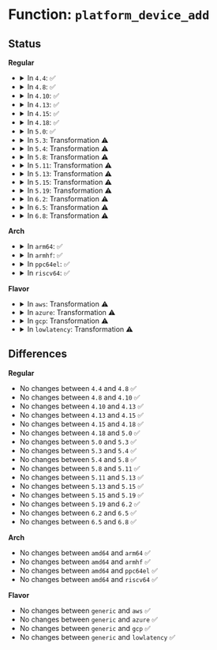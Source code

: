 # Function: <code>platform_device_add</code>

## Status
<b>Regular</b>
<ul>
<li>
<details>
<summary>In <code>4.4</code>: ✅</summary>

```c
int platform_device_add(struct platform_device *pdev);
```

**Collision:** Unique Global

**Inline:** No

**Transformation:** False

**Instances:**

```
In drivers/base/platform.c (ffffffff8154dae0)
Location: drivers/base/platform.c:325
Inline: False
Direct callers:
  - drivers/acpi/apei/hest.c:hest_parse_ghes
  - drivers/regulator/dummy.c:regulator_dummy_init
  - drivers/base/platform.c:platform_device_register_full
  - drivers/base/platform.c:__platform_create_bundle
  - drivers/base/platform.c:platform_device_register
  - drivers/mfd/twl-core.c:add_numbered_child
  - drivers/mfd/twl-core.c:twl_probe
  - drivers/mfd/mfd-core.c:mfd_add_device
  - drivers/mfd/ezx-pcap.c:ezx_pcap_probe
  - drivers/mfd/da903x.c:da903x_probe
  - drivers/mfd/tps6586x.c:tps6586x_i2c_probe
  - drivers/usb/dwc2/pci.c:dwc2_pci_probe
```
**Symbols:**

```
ffffffff8154dae0-ffffffff8154dd47: platform_device_add (STB_GLOBAL)
```
</details>
</li>
<li>
<details>
<summary>In <code>4.8</code>: ✅</summary>

```c
int platform_device_add(struct platform_device *pdev);
```

**Collision:** Unique Global

**Inline:** No

**Transformation:** False

**Instances:**

```
In drivers/base/platform.c (ffffffff8159f910)
Location: drivers/base/platform.c:345
Inline: False
Direct callers:
  - drivers/acpi/apei/hest.c:hest_parse_ghes
  - drivers/regulator/dummy.c:regulator_dummy_init
  - drivers/base/platform.c:__platform_create_bundle
  - drivers/base/platform.c:platform_device_register_full
  - drivers/base/platform.c:platform_device_register
  - drivers/mfd/twl-core.c:twl_probe
  - drivers/mfd/twl-core.c:add_numbered_child
  - drivers/mfd/mfd-core.c:mfd_add_device
  - drivers/mfd/ezx-pcap.c:ezx_pcap_probe
  - drivers/mfd/da903x.c:da903x_probe
  - drivers/mfd/tps6586x.c:tps6586x_i2c_probe
```
**Symbols:**

```
ffffffff8159f910-ffffffff8159fb6f: platform_device_add (STB_GLOBAL)
```
</details>
</li>
<li>
<details>
<summary>In <code>4.10</code>: ✅</summary>

```c
int platform_device_add(struct platform_device *pdev);
```

**Collision:** Unique Global

**Inline:** No

**Transformation:** False

**Instances:**

```
In drivers/base/platform.c (ffffffff815cdf50)
Location: drivers/base/platform.c:360
Inline: False
Direct callers:
  - drivers/acpi/apei/hest.c:hest_parse_ghes
  - drivers/regulator/dummy.c:regulator_dummy_init
  - drivers/base/platform.c:__platform_create_bundle
  - drivers/base/platform.c:platform_device_register_full
  - drivers/base/platform.c:platform_device_register
  - drivers/mfd/twl-core.c:twl_probe
  - drivers/mfd/twl-core.c:add_numbered_child
  - drivers/mfd/mfd-core.c:mfd_add_device
  - drivers/mfd/ezx-pcap.c:ezx_pcap_probe
  - drivers/mfd/da903x.c:da903x_probe
  - drivers/mfd/tps6586x.c:tps6586x_i2c_probe
```
**Symbols:**

```
ffffffff815cdf50-ffffffff815ce1af: platform_device_add (STB_GLOBAL)
```
</details>
</li>
<li>
<details>
<summary>In <code>4.13</code>: ✅</summary>

```c
int platform_device_add(struct platform_device *pdev);
```

**Collision:** Unique Global

**Inline:** No

**Transformation:** False

**Instances:**

```
In drivers/base/platform.c (ffffffff815e2980)
Location: drivers/base/platform.c:360
Inline: False
Direct callers:
  - drivers/char/ipmi/ipmi_dmi.c:dmi_add_platform_ipmi
  - drivers/acpi/apei/hest.c:hest_parse_ghes
  - drivers/regulator/dummy.c:regulator_dummy_init
  - drivers/base/platform.c:__platform_create_bundle
  - drivers/base/platform.c:platform_device_register_full
  - drivers/base/platform.c:platform_device_register
  - drivers/mfd/twl-core.c:twl_probe
  - drivers/mfd/twl-core.c:add_numbered_child
  - drivers/mfd/mfd-core.c:mfd_add_device
  - drivers/mfd/ezx-pcap.c:ezx_pcap_probe
  - drivers/mfd/da903x.c:da903x_probe
  - drivers/mfd/tps6586x.c:tps6586x_i2c_probe
```
**Symbols:**

```
ffffffff815e2980-ffffffff815e2be2: platform_device_add (STB_GLOBAL)
```
</details>
</li>
<li>
<details>
<summary>In <code>4.15</code>: ✅</summary>

```c
int platform_device_add(struct platform_device *pdev);
```

**Collision:** Unique Global

**Inline:** No

**Transformation:** False

**Instances:**

```
In drivers/base/platform.c (ffffffff81649b30)
Location: drivers/base/platform.c:360
Inline: False
Direct callers:
  - drivers/char/ipmi/ipmi_dmi.c:dmi_add_platform_ipmi
  - drivers/acpi/apei/hest.c:hest_parse_ghes
  - drivers/regulator/dummy.c:regulator_dummy_init
  - drivers/base/platform.c:__platform_create_bundle
  - drivers/base/platform.c:platform_device_register_full
  - drivers/base/platform.c:platform_device_register
  - drivers/mfd/twl-core.c:twl_probe
  - drivers/mfd/twl-core.c:add_numbered_child
  - drivers/mfd/mfd-core.c:mfd_add_device
  - drivers/mfd/ezx-pcap.c:ezx_pcap_probe
  - drivers/mfd/da903x.c:da903x_probe
  - drivers/mfd/tps6586x.c:tps6586x_i2c_probe
```
**Symbols:**

```
ffffffff81649b30-ffffffff81649d92: platform_device_add (STB_GLOBAL)
```
</details>
</li>
<li>
<details>
<summary>In <code>4.18</code>: ✅</summary>

```c
int platform_device_add(struct platform_device *pdev);
```

**Collision:** Unique Global

**Inline:** No

**Transformation:** False

**Instances:**

```
In drivers/base/platform.c (ffffffff816850f0)
Location: drivers/base/platform.c:359
Inline: False
Direct callers:
  - arch/x86/kernel/pmem.c:register_e820_pmem
  - drivers/char/ipmi/ipmi_dmi.c:dmi_add_platform_ipmi
  - drivers/acpi/apei/hest.c:hest_parse_ghes
  - drivers/regulator/dummy.c:regulator_dummy_init
  - drivers/tty/serial/8250/8250_core.c:serial8250_init
  - drivers/base/platform.c:__platform_create_bundle
  - drivers/base/platform.c:platform_device_register_full
  - drivers/base/platform.c:platform_device_register
  - drivers/mfd/twl-core.c:twl_probe
  - drivers/mfd/twl-core.c:add_numbered_child
  - drivers/mfd/mfd-core.c:mfd_add_device
  - drivers/mfd/ezx-pcap.c:ezx_pcap_probe
  - drivers/mfd/da903x.c:da903x_probe
  - drivers/mfd/tps6586x.c:tps6586x_i2c_probe
  - drivers/usb/host/xhci-ext-caps.c:xhci_ext_cap_init
```
**Symbols:**

```
ffffffff816850f0-ffffffff8168533f: platform_device_add (STB_GLOBAL)
```
</details>
</li>
<li>
<details>
<summary>In <code>5.0</code>: ✅</summary>

```c
int platform_device_add(struct platform_device *pdev);
```

**Collision:** Unique Global

**Inline:** No

**Transformation:** False

**Instances:**

```
In drivers/base/platform.c (ffffffff816a4d50)
Location: drivers/base/platform.c:360
Inline: False
Direct callers:
  - arch/x86/kernel/pmem.c:register_e820_pmem
  - drivers/char/ipmi/ipmi_dmi.c:dmi_add_platform_ipmi
  - drivers/acpi/apei/hest.c:hest_parse_ghes
  - drivers/regulator/dummy.c:regulator_dummy_init
  - drivers/tty/serial/8250/8250_core.c:serial8250_init
  - drivers/base/platform.c:__platform_create_bundle
  - drivers/base/platform.c:platform_device_register_full
  - drivers/base/platform.c:platform_device_register
  - drivers/mfd/twl-core.c:twl_probe
  - drivers/mfd/twl-core.c:add_numbered_child
  - drivers/mfd/mfd-core.c:mfd_add_device
  - drivers/mfd/ezx-pcap.c:ezx_pcap_probe
  - drivers/mfd/da903x.c:da903x_probe
  - drivers/mfd/tps6586x.c:tps6586x_i2c_probe
  - drivers/usb/host/xhci-ext-caps.c:xhci_ext_cap_init
```
**Symbols:**

```
ffffffff816a4d50-ffffffff816a4fa2: platform_device_add (STB_GLOBAL)
```
</details>
</li>
<li>
<details>
<summary>In <code>5.3</code>: Transformation ⚠️</summary>

```c
int platform_device_add(struct platform_device *pdev);
```

**Collision:** Unique Global

**Inline:** No

**Transformation:** True

**Instances:**

```
In drivers/base/platform.c (0)
Location: drivers/base/platform.c:398
Inline: False
Direct callers:
  - arch/x86/kernel/pmem.c:register_e820_pmem
  - drivers/char/ipmi/ipmi_plat_data.c:ipmi_platform_add
  - drivers/acpi/apei/hest.c:hest_parse_ghes
  - drivers/regulator/dummy.c:regulator_dummy_init
  - drivers/tty/serial/8250/8250_core.c:serial8250_init
  - drivers/base/platform.c:__platform_create_bundle
  - drivers/base/platform.c:platform_device_register_full
  - drivers/base/platform.c:platform_device_register
  - drivers/mfd/twl-core.c:twl_probe
  - drivers/mfd/twl-core.c:add_numbered_child
  - drivers/mfd/mfd-core.c:mfd_add_device
  - drivers/mfd/ezx-pcap.c:ezx_pcap_probe
  - drivers/mfd/da903x.c:da903x_probe
  - drivers/mfd/tps6586x.c:tps6586x_i2c_probe
  - drivers/usb/host/xhci-ext-caps.c:xhci_ext_cap_init
```
**Symbols:**

```
ffffffff816de9bb-ffffffff816de9d5: platform_device_add.cold (STB_LOCAL)
ffffffff816ddd10-ffffffff816ddf59: platform_device_add (STB_GLOBAL)
```
</details>
</li>
<li>
<details>
<summary>In <code>5.4</code>: Transformation ⚠️</summary>

```c
int platform_device_add(struct platform_device *pdev);
```

**Collision:** Unique Global

**Inline:** No

**Transformation:** True

**Instances:**

```
In drivers/base/platform.c (0)
Location: drivers/base/platform.c:475
Inline: False
Direct callers:
  - arch/x86/kernel/pmem.c:register_e820_pmem
  - drivers/char/ipmi/ipmi_plat_data.c:ipmi_platform_add
  - drivers/acpi/apei/hest.c:hest_parse_ghes
  - drivers/regulator/dummy.c:regulator_dummy_init
  - drivers/tty/serial/8250/8250_core.c:serial8250_init
  - drivers/base/platform.c:__platform_create_bundle
  - drivers/base/platform.c:platform_device_register_full
  - drivers/base/platform.c:platform_device_register
  - drivers/base/platform.c:platform_device_register
  - drivers/mfd/twl-core.c:twl_probe
  - drivers/mfd/twl-core.c:add_numbered_child
  - drivers/mfd/mfd-core.c:mfd_add_device
  - drivers/mfd/ezx-pcap.c:ezx_pcap_probe
  - drivers/mfd/da903x.c:da903x_probe
  - drivers/mfd/tps6586x.c:tps6586x_i2c_probe
  - drivers/usb/host/xhci-ext-caps.c:xhci_ext_cap_init
```
**Symbols:**

```
ffffffff81702ba8-ffffffff81702bc2: platform_device_add.cold (STB_LOCAL)
ffffffff81701e70-ffffffff817020ad: platform_device_add (STB_GLOBAL)
```
</details>
</li>
<li>
<details>
<summary>In <code>5.8</code>: Transformation ⚠️</summary>

```c
int platform_device_add(struct platform_device *pdev);
```

**Collision:** Unique Global

**Inline:** No

**Transformation:** True

**Instances:**

```
In drivers/base/platform.c (0)
Location: drivers/base/platform.c:536
Inline: False
Direct callers:
  - arch/x86/kernel/pmem.c:register_e820_pmem
  - drivers/char/ipmi/ipmi_plat_data.c:ipmi_platform_add
  - drivers/acpi/apei/hest.c:hest_parse_ghes
  - drivers/regulator/dummy.c:regulator_dummy_init
  - drivers/tty/serial/8250/8250_core.c:serial8250_init
  - drivers/tty/serial/kgdboc.c:init_kgdboc
  - drivers/base/platform.c:__platform_create_bundle
  - drivers/base/platform.c:platform_device_register_full
  - drivers/base/platform.c:platform_add_devices
  - drivers/base/platform.c:platform_add_devices
  - drivers/mfd/wm8350-core.c:wm8350_client_dev_register
  - drivers/mfd/twl-core.c:twl_probe
  - drivers/mfd/twl-core.c:add_numbered_child
  - drivers/mfd/mfd-core.c:mfd_add_device
  - drivers/mfd/ezx-pcap.c:ezx_pcap_probe
  - drivers/mfd/da903x.c:da903x_probe
  - drivers/mfd/tps6586x.c:tps6586x_i2c_probe
  - drivers/usb/host/xhci-ext-caps.c:xhci_create_intel_xhci_sw_pdev
```
**Symbols:**

```
ffffffff817bceba-ffffffff817bced4: platform_device_add.cold (STB_LOCAL)
ffffffff817bb9f0-ffffffff817bbc2e: platform_device_add (STB_GLOBAL)
```
</details>
</li>
<li>
<details>
<summary>In <code>5.11</code>: Transformation ⚠️</summary>

```c
int platform_device_add(struct platform_device *pdev);
```

**Collision:** Unique Global

**Inline:** No

**Transformation:** True

**Instances:**

```
In drivers/base/platform.c (0)
Location: drivers/base/platform.c:688
Inline: False
Direct callers:
  - arch/x86/kernel/pmem.c:register_e820_pmem
  - drivers/char/ipmi/ipmi_plat_data.c:ipmi_platform_add
  - drivers/acpi/apei/hest.c:hest_parse_ghes
  - drivers/regulator/dummy.c:regulator_dummy_init
  - drivers/tty/serial/8250/8250_core.c:serial8250_init
  - drivers/tty/serial/kgdboc.c:init_kgdboc
  - drivers/base/platform.c:__platform_create_bundle
  - drivers/base/platform.c:platform_device_register_full
  - drivers/base/platform.c:platform_add_devices
  - drivers/base/platform.c:platform_add_devices
  - drivers/mfd/wm8350-core.c:wm8350_client_dev_register
  - drivers/mfd/twl-core.c:twl_probe
  - drivers/mfd/twl-core.c:add_numbered_child
  - drivers/mfd/mfd-core.c:mfd_add_device
  - drivers/mfd/ezx-pcap.c:ezx_pcap_probe
  - drivers/mfd/da903x.c:da903x_probe
  - drivers/mfd/tps6586x.c:tps6586x_i2c_probe
  - drivers/dax/hmem/device.c:hmem_register_device
  - drivers/usb/host/xhci-ext-caps.c:xhci_create_intel_xhci_sw_pdev
```
**Symbols:**

```
ffffffff81c0e4df-ffffffff81c0e4f9: platform_device_add.cold (STB_LOCAL)
ffffffff817d0640-ffffffff817d087e: platform_device_add (STB_GLOBAL)
```
</details>
</li>
<li>
<details>
<summary>In <code>5.13</code>: Transformation ⚠️</summary>

```c
int platform_device_add(struct platform_device *pdev);
```

**Collision:** Unique Global

**Inline:** No

**Transformation:** True

**Instances:**

```
In drivers/base/platform.c (0)
Location: drivers/base/platform.c:687
Inline: False
Direct callers:
  - arch/x86/kernel/pmem.c:register_e820_pmem
  - drivers/char/ipmi/ipmi_plat_data.c:ipmi_platform_add
  - drivers/acpi/apei/hest.c:hest_parse_ghes
  - drivers/regulator/dummy.c:regulator_dummy_init
  - drivers/tty/serial/8250/8250_core.c:serial8250_init
  - drivers/tty/serial/kgdboc.c:init_kgdboc
  - drivers/base/platform.c:__platform_create_bundle
  - drivers/base/platform.c:platform_device_register_full
  - drivers/base/platform.c:platform_add_devices
  - drivers/base/platform.c:platform_add_devices
  - drivers/mfd/wm8350-core.c:wm8350_client_dev_register
  - drivers/mfd/twl-core.c:twl_probe
  - drivers/mfd/twl-core.c:add_numbered_child
  - drivers/mfd/mfd-core.c:mfd_add_device
  - drivers/mfd/ezx-pcap.c:ezx_pcap_probe
  - drivers/mfd/da903x.c:da903x_probe
  - drivers/mfd/tps6586x.c:tps6586x_i2c_probe
  - drivers/dax/hmem/device.c:hmem_register_device
  - drivers/usb/host/xhci-ext-caps.c:xhci_create_intel_xhci_sw_pdev
```
**Symbols:**

```
ffffffff81c008df-ffffffff81c008f9: platform_device_add.cold (STB_LOCAL)
ffffffff817b4060-ffffffff817b429e: platform_device_add (STB_GLOBAL)
```
</details>
</li>
<li>
<details>
<summary>In <code>5.15</code>: Transformation ⚠️</summary>

```c
int platform_device_add(struct platform_device *pdev);
```

**Collision:** Unique Global

**Inline:** No

**Transformation:** True

**Instances:**

```
In drivers/base/platform.c (0)
Location: drivers/base/platform.c:651
Inline: False
Direct callers:
  - arch/x86/kernel/pmem.c:register_e820_pmem
  - drivers/char/ipmi/ipmi_plat_data.c:ipmi_platform_add
  - drivers/acpi/apei/hest.c:hest_parse_ghes
  - drivers/regulator/dummy.c:regulator_dummy_init
  - drivers/tty/serial/8250/8250_core.c:serial8250_init
  - drivers/tty/serial/kgdboc.c:init_kgdboc
  - drivers/base/platform.c:__platform_create_bundle
  - drivers/base/platform.c:platform_device_register_full
  - drivers/base/platform.c:platform_add_devices
  - drivers/base/platform.c:platform_add_devices
  - drivers/mfd/wm8350-core.c:wm8350_client_dev_register
  - drivers/mfd/twl-core.c:twl_probe
  - drivers/mfd/twl-core.c:add_numbered_child
  - drivers/mfd/mfd-core.c:mfd_add_device
  - drivers/mfd/ezx-pcap.c:ezx_pcap_probe
  - drivers/mfd/da903x.c:da903x_probe
  - drivers/mfd/tps6586x.c:tps6586x_i2c_probe
  - drivers/dax/hmem/device.c:hmem_register_device
  - drivers/usb/host/xhci-ext-caps.c:xhci_create_intel_xhci_sw_pdev
  - drivers/input/serio/i8042.c:i8042_init
  - drivers/firmware/sysfb.c:sysfb_init
```
**Symbols:**

```
ffffffff81d032af-ffffffff81d032de: platform_device_add.cold (STB_LOCAL)
ffffffff8183d980-ffffffff8183dbcd: platform_device_add (STB_GLOBAL)
```
</details>
</li>
<li>
<details>
<summary>In <code>5.19</code>: Transformation ⚠️</summary>

```c
int platform_device_add(struct platform_device *pdev);
```

**Collision:** Unique Global

**Inline:** No

**Transformation:** True

**Instances:**

```
In drivers/base/platform.c (0)
Location: drivers/base/platform.c:656
Inline: False
Direct callers:
  - arch/x86/kernel/pmem.c:register_e820_pmem
  - drivers/char/ipmi/ipmi_plat_data.c:ipmi_platform_add
  - drivers/acpi/apei/hest.c:hest_parse_ghes
  - drivers/regulator/dummy.c:regulator_dummy_init
  - drivers/tty/serial/8250/8250_core.c:serial8250_init
  - drivers/tty/serial/kgdboc.c:init_kgdboc
  - drivers/base/platform.c:__platform_create_bundle
  - drivers/base/platform.c:platform_device_register_full
  - drivers/base/platform.c:platform_add_devices
  - drivers/base/platform.c:platform_add_devices
  - drivers/mfd/wm8350-core.c:wm8350_client_dev_register
  - drivers/mfd/twl-core.c:twl_probe
  - drivers/mfd/twl-core.c:add_numbered_child
  - drivers/mfd/mfd-core.c:mfd_add_device
  - drivers/mfd/ezx-pcap.c:ezx_pcap_probe
  - drivers/mfd/da903x.c:da903x_probe
  - drivers/mfd/tps6586x.c:tps6586x_i2c_probe
  - drivers/dax/hmem/device.c:hmem_register_device
  - drivers/usb/host/xhci-ext-caps.c:xhci_create_intel_xhci_sw_pdev
  - drivers/input/serio/i8042.c:i8042_init
  - drivers/firmware/sysfb.c:sysfb_init
```
**Symbols:**

```
ffffffff81ecb9fe-ffffffff81ecba2c: platform_device_add.cold (STB_LOCAL)
ffffffff81980630-ffffffff8198089c: platform_device_add (STB_GLOBAL)
```
</details>
</li>
<li>
<details>
<summary>In <code>6.2</code>: Transformation ⚠️</summary>

```c
int platform_device_add(struct platform_device *pdev);
```

**Collision:** Unique Global

**Inline:** No

**Transformation:** True

**Instances:**

```
In drivers/base/platform.c (0)
Location: drivers/base/platform.c:656
Inline: False
Direct callers:
  - arch/x86/kernel/pmem.c:register_e820_pmem
  - drivers/char/ipmi/ipmi_plat_data.c:ipmi_platform_add
  - drivers/acpi/apei/hest.c:hest_parse_ghes
  - drivers/regulator/dummy.c:regulator_dummy_init
  - drivers/tty/serial/8250/8250_core.c:serial8250_init
  - drivers/tty/serial/kgdboc.c:init_kgdboc
  - drivers/base/platform.c:__platform_create_bundle
  - drivers/base/platform.c:platform_device_register_full
  - drivers/base/platform.c:platform_add_devices
  - drivers/base/platform.c:platform_add_devices
  - drivers/mfd/wm8350-core.c:wm8350_client_dev_register
  - drivers/mfd/twl-core.c:twl_probe
  - drivers/mfd/mfd-core.c:mfd_add_device
  - drivers/mfd/ezx-pcap.c:ezx_pcap_probe
  - drivers/mfd/da903x.c:da903x_probe
  - drivers/mfd/tps6586x.c:tps6586x_i2c_probe
  - drivers/dax/hmem/device.c:hmem_register_device
  - drivers/usb/host/xhci-ext-caps.c:xhci_create_intel_xhci_sw_pdev
  - drivers/input/serio/i8042.c:i8042_init
  - drivers/firmware/sysfb.c:sysfb_init
```
**Symbols:**

```
ffffffff820986e3-ffffffff820986f7: platform_device_add.cold (STB_LOCAL)
ffffffff81aee160-ffffffff81aee3af: platform_device_add (STB_GLOBAL)
```
</details>
</li>
<li>
<details>
<summary>In <code>6.5</code>: Transformation ⚠️</summary>

```c
int platform_device_add(struct platform_device *pdev);
```

**Collision:** Unique Global

**Inline:** No

**Transformation:** True

**Instances:**

```
In drivers/base/platform.c (0)
Location: drivers/base/platform.c:656
Inline: False
Direct callers:
  - arch/x86/kernel/pmem.c:register_e820_pmem
  - drivers/char/ipmi/ipmi_plat_data.c:ipmi_platform_add
  - drivers/acpi/apei/hest.c:hest_parse_ghes
  - drivers/regulator/dummy.c:regulator_dummy_init
  - drivers/tty/serial/8250/8250_core.c:serial8250_init
  - drivers/tty/serial/kgdboc.c:init_kgdboc
  - drivers/base/platform.c:__platform_create_bundle
  - drivers/base/platform.c:platform_device_register_full
  - drivers/base/platform.c:platform_add_devices
  - drivers/base/platform.c:platform_add_devices
  - drivers/mfd/wm8350-core.c:wm8350_client_dev_register
  - drivers/mfd/twl-core.c:twl_probe
  - drivers/mfd/mfd-core.c:mfd_add_device
  - drivers/mfd/ezx-pcap.c:ezx_pcap_probe
  - drivers/mfd/da903x.c:da903x_probe
  - drivers/mfd/tps6586x.c:tps6586x_i2c_probe
  - drivers/usb/host/xhci-ext-caps.c:xhci_create_intel_xhci_sw_pdev
  - drivers/input/serio/i8042.c:i8042_init
  - drivers/firmware/sysfb.c:sysfb_init
```
**Symbols:**

```
ffffffff821196cf-ffffffff821196e3: platform_device_add.cold (STB_LOCAL)
ffffffff81b3c4f0-ffffffff81b3c762: platform_device_add (STB_GLOBAL)
```
</details>
</li>
<li>
<details>
<summary>In <code>6.8</code>: Transformation ⚠️</summary>

```c
int platform_device_add(struct platform_device *pdev);
```

**Collision:** Unique Global

**Inline:** No

**Transformation:** True

**Instances:**

```
In drivers/base/platform.c (0)
Location: drivers/base/platform.c:657
Inline: False
Direct callers:
  - arch/x86/kernel/pmem.c:register_e820_pmem
  - drivers/char/ipmi/ipmi_plat_data.c:ipmi_platform_add
  - drivers/acpi/apei/hest.c:hest_parse_ghes
  - drivers/regulator/dummy.c:regulator_dummy_init
  - drivers/tty/serial/8250/8250_core.c:serial8250_init
  - drivers/tty/serial/kgdboc.c:init_kgdboc
  - drivers/base/platform.c:__platform_create_bundle
  - drivers/base/platform.c:platform_device_register_full
  - drivers/base/platform.c:platform_add_devices
  - drivers/base/platform.c:platform_add_devices
  - drivers/mfd/wm8350-core.c:wm8350_client_dev_register
  - drivers/mfd/twl-core.c:twl_probe
  - drivers/mfd/mfd-core.c:mfd_add_device
  - drivers/mfd/ezx-pcap.c:ezx_pcap_probe
  - drivers/mfd/da903x.c:da903x_probe
  - drivers/mfd/tps6586x.c:tps6586x_i2c_probe
  - drivers/usb/host/xhci-ext-caps.c:xhci_create_intel_xhci_sw_pdev
  - drivers/input/serio/i8042.c:i8042_init
  - drivers/firmware/sysfb.c:sysfb_init
  - drivers/firmware/sysfb_simplefb.c:sysfb_create_simplefb
```
**Symbols:**

```
ffffffff821f7692-ffffffff821f76a6: platform_device_add.cold (STB_LOCAL)
ffffffff81b94040-ffffffff81b942aa: platform_device_add (STB_GLOBAL)
```
</details>
</li>
</ul>
<b>Arch</b>
<ul>
<li>
<details>
<summary>In <code>arm64</code>: ✅</summary>

```c
int platform_device_add(struct platform_device *pdev);
```

**Collision:** Unique Global

**Inline:** No

**Transformation:** False

**Instances:**

```
In drivers/base/platform.c (ffff8000108ed398)
Location: drivers/base/platform.c:475
Inline: False
Direct callers:
  - drivers/bus/hisi_lpc.c:hisi_lpc_acpi_probe
  - drivers/char/ipmi/ipmi_plat_data.c:ipmi_platform_add
  - drivers/acpi/apei/hest.c:hest_parse_ghes
  - drivers/acpi/arm64/iort.c:iort_add_platform_device
  - drivers/soc/imx/gpcv2.c:imx_gpcv2_probe
  - drivers/regulator/dummy.c:regulator_dummy_init
  - drivers/tty/serial/8250/8250_core.c:serial8250_init
  - drivers/base/platform.c:__platform_create_bundle
  - drivers/base/platform.c:platform_device_register_full
  - drivers/base/platform.c:platform_device_register
  - drivers/base/platform.c:platform_device_register
  - drivers/mfd/twl-core.c:twl_probe
  - drivers/mfd/twl-core.c:add_numbered_child
  - drivers/mfd/mfd-core.c:mfd_add_device
  - drivers/mfd/ezx-pcap.c:ezx_pcap_probe
  - drivers/mfd/da903x.c:da903x_probe
  - drivers/mfd/tps6586x.c:tps6586x_i2c_probe
  - drivers/net/ethernet/freescale/fman/mac.c:mac_probe
  - drivers/usb/host/xhci-ext-caps.c:xhci_ext_cap_init
```
**Symbols:**

```
ffff8000108ed398-ffff8000108ed608: platform_device_add (STB_GLOBAL)
```
</details>
</li>
<li>
<details>
<summary>In <code>armhf</code>: ✅</summary>

```c
int platform_device_add(struct platform_device *pdev);
```

**Collision:** Unique Global

**Inline:** No

**Transformation:** False

**Instances:**

```
In drivers/base/platform.c (c09db280)
Location: drivers/base/platform.c:475
Inline: False
Direct callers:
  - arch/arm/mach-omap2/omap_device.c:omap_device_register
  - drivers/char/ipmi/ipmi_plat_data.c:ipmi_platform_add
  - drivers/clk/samsung/clk-exynos5-subcmu.c:exynos5_clk_probe
  - drivers/soc/imx/gpc.c:imx_gpc_probe
  - drivers/soc/imx/gpcv2.c:imx_gpcv2_probe
  - drivers/regulator/dummy.c:regulator_dummy_init
  - drivers/tty/serial/8250/8250_core.c:serial8250_init
  - drivers/base/platform.c:__platform_create_bundle
  - drivers/base/platform.c:platform_device_register_full
  - drivers/base/platform.c:platform_device_register
  - drivers/mfd/twl-core.c:twl_probe
  - drivers/mfd/twl-core.c:add_numbered_child
  - drivers/mfd/mfd-core.c:mfd_add_device
  - drivers/mfd/ezx-pcap.c:ezx_pcap_probe
  - drivers/mfd/da903x.c:da903x_probe
  - drivers/mfd/tps6586x.c:tps6586x_i2c_probe
  - drivers/usb/dwc2/pci.c:dwc2_pci_probe
  - drivers/usb/host/xhci-ext-caps.c:xhci_ext_cap_init
```
**Symbols:**

```
c09db280-c09db4d8: platform_device_add (STB_GLOBAL)
```
</details>
</li>
<li>
<details>
<summary>In <code>ppc64el</code>: ✅</summary>

```c
int platform_device_add(struct platform_device *pdev);
```

**Collision:** Unique Global

**Inline:** No

**Transformation:** False

**Instances:**

```
In drivers/base/platform.c (c000000000985410)
Location: drivers/base/platform.c:475
Inline: False
Direct callers:
  - arch/powerpc/kernel/setup-common.c:add_pcspkr
  - drivers/char/ipmi/ipmi_plat_data.c:ipmi_platform_add
  - drivers/regulator/dummy.c:regulator_dummy_init
  - drivers/tty/serial/8250/8250_core.c:serial8250_init
  - drivers/base/platform.c:__platform_create_bundle
  - drivers/base/platform.c:platform_device_register_full
  - drivers/base/platform.c:platform_device_register
  - drivers/base/platform.c:platform_device_register
  - drivers/mfd/twl-core.c:twl_probe
  - drivers/mfd/twl-core.c:add_numbered_child
  - drivers/mfd/mfd-core.c:mfd_add_device
  - drivers/mfd/ezx-pcap.c:ezx_pcap_probe
  - drivers/mfd/da903x.c:da903x_probe
  - drivers/mfd/tps6586x.c:tps6586x_i2c_probe
  - drivers/usb/host/xhci-ext-caps.c:xhci_ext_cap_init
```
**Symbols:**

```
c000000000985410-c000000000985774: platform_device_add (STB_GLOBAL)
```
</details>
</li>
<li>
<details>
<summary>In <code>riscv64</code>: ✅</summary>

```c
int platform_device_add(struct platform_device *pdev);
```

**Collision:** Unique Global

**Inline:** No

**Transformation:** False

**Instances:**

```
In drivers/base/platform.c (ffffffe000580556)
Location: drivers/base/platform.c:475
Inline: False
Direct callers:
  - drivers/char/ipmi/ipmi_plat_data.c:ipmi_platform_add
  - drivers/regulator/dummy.c:regulator_dummy_init
  - drivers/tty/serial/8250/8250_core.c:serial8250_init
  - drivers/base/platform.c:__platform_create_bundle
  - drivers/base/platform.c:platform_device_register_full
  - drivers/base/platform.c:platform_device_register
  - drivers/base/platform.c:platform_device_register
  - drivers/mfd/twl-core.c:twl_probe
  - drivers/mfd/twl-core.c:add_numbered_child
  - drivers/mfd/mfd-core.c:mfd_add_device
  - drivers/mfd/ezx-pcap.c:ezx_pcap_probe
  - drivers/mfd/da903x.c:da903x_probe
  - drivers/mfd/tps6586x.c:tps6586x_i2c_probe
  - drivers/usb/host/xhci-ext-caps.c:xhci_ext_cap_init
```
**Symbols:**

```
ffffffe000580556-ffffffe00058078e: platform_device_add (STB_GLOBAL)
```
</details>
</li>
</ul>
<b>Flavor</b>
<ul>
<li>
<details>
<summary>In <code>aws</code>: Transformation ⚠️</summary>

```c
int platform_device_add(struct platform_device *pdev);
```

**Collision:** Unique Global

**Inline:** No

**Transformation:** True

**Instances:**

```
In drivers/base/platform.c (0)
Location: drivers/base/platform.c:475
Inline: False
Direct callers:
  - arch/x86/kernel/pmem.c:register_e820_pmem
  - drivers/char/ipmi/ipmi_plat_data.c:ipmi_platform_add
  - drivers/regulator/dummy.c:regulator_dummy_init
  - drivers/tty/serial/8250/8250_core.c:serial8250_init
  - drivers/base/platform.c:__platform_create_bundle
  - drivers/base/platform.c:platform_device_register_full
  - drivers/base/platform.c:platform_device_register
  - drivers/base/platform.c:platform_device_register
  - drivers/mfd/mfd-core.c:mfd_add_device
  - drivers/mfd/ezx-pcap.c:ezx_pcap_probe
  - drivers/usb/host/xhci-ext-caps.c:xhci_ext_cap_init
```
**Symbols:**

```
ffffffff816c82f8-ffffffff816c8312: platform_device_add.cold (STB_LOCAL)
ffffffff816c75c0-ffffffff816c77fd: platform_device_add (STB_GLOBAL)
```
</details>
</li>
<li>
<details>
<summary>In <code>azure</code>: Transformation ⚠️</summary>

```c
int platform_device_add(struct platform_device *pdev);
```

**Collision:** Unique Global

**Inline:** No

**Transformation:** True

**Instances:**

```
In drivers/base/platform.c (0)
Location: drivers/base/platform.c:475
Inline: False
Direct callers:
  - arch/x86/kernel/pmem.c:register_e820_pmem
  - drivers/char/ipmi/ipmi_plat_data.c:ipmi_platform_add
  - drivers/regulator/dummy.c:regulator_dummy_init
  - drivers/tty/serial/8250/8250_core.c:serial8250_init
  - drivers/base/platform.c:__platform_create_bundle
  - drivers/base/platform.c:platform_device_register_full
  - drivers/base/platform.c:platform_device_register
  - drivers/base/platform.c:platform_device_register
  - drivers/mfd/mfd-core.c:mfd_add_device
  - drivers/mfd/ezx-pcap.c:ezx_pcap_probe
  - drivers/usb/host/xhci-ext-caps.c:xhci_ext_cap_init
```
**Symbols:**

```
ffffffff816a35f8-ffffffff816a3612: platform_device_add.cold (STB_LOCAL)
ffffffff816a28c0-ffffffff816a2afd: platform_device_add (STB_GLOBAL)
```
</details>
</li>
<li>
<details>
<summary>In <code>gcp</code>: Transformation ⚠️</summary>

```c
int platform_device_add(struct platform_device *pdev);
```

**Collision:** Unique Global

**Inline:** No

**Transformation:** True

**Instances:**

```
In drivers/base/platform.c (0)
Location: drivers/base/platform.c:475
Inline: False
Direct callers:
  - arch/x86/kernel/pmem.c:register_e820_pmem
  - drivers/char/ipmi/ipmi_plat_data.c:ipmi_platform_add
  - drivers/acpi/apei/hest.c:hest_parse_ghes
  - drivers/regulator/dummy.c:regulator_dummy_init
  - drivers/tty/serial/8250/8250_core.c:serial8250_init
  - drivers/base/platform.c:__platform_create_bundle
  - drivers/base/platform.c:platform_device_register_full
  - drivers/base/platform.c:platform_device_register
  - drivers/base/platform.c:platform_device_register
  - drivers/mfd/twl-core.c:twl_probe
  - drivers/mfd/twl-core.c:add_numbered_child
  - drivers/mfd/mfd-core.c:mfd_add_device
  - drivers/mfd/ezx-pcap.c:ezx_pcap_probe
  - drivers/mfd/da903x.c:da903x_probe
  - drivers/mfd/tps6586x.c:tps6586x_i2c_probe
  - drivers/usb/host/xhci-ext-caps.c:xhci_ext_cap_init
```
**Symbols:**

```
ffffffff816f6868-ffffffff816f6882: platform_device_add.cold (STB_LOCAL)
ffffffff816f5b30-ffffffff816f5d6d: platform_device_add (STB_GLOBAL)
```
</details>
</li>
<li>
<details>
<summary>In <code>lowlatency</code>: Transformation ⚠️</summary>

```c
int platform_device_add(struct platform_device *pdev);
```

**Collision:** Unique Global

**Inline:** No

**Transformation:** True

**Instances:**

```
In drivers/base/platform.c (0)
Location: drivers/base/platform.c:475
Inline: False
Direct callers:
  - arch/x86/kernel/pmem.c:register_e820_pmem
  - drivers/char/ipmi/ipmi_plat_data.c:ipmi_platform_add
  - drivers/acpi/apei/hest.c:hest_parse_ghes
  - drivers/regulator/dummy.c:regulator_dummy_init
  - drivers/tty/serial/8250/8250_core.c:serial8250_init
  - drivers/base/platform.c:__platform_create_bundle
  - drivers/base/platform.c:platform_device_register_full
  - drivers/base/platform.c:platform_device_register
  - drivers/base/platform.c:platform_device_register
  - drivers/mfd/twl-core.c:twl_probe
  - drivers/mfd/twl-core.c:add_numbered_child
  - drivers/mfd/mfd-core.c:mfd_add_device
  - drivers/mfd/ezx-pcap.c:ezx_pcap_probe
  - drivers/mfd/da903x.c:da903x_probe
  - drivers/mfd/tps6586x.c:tps6586x_i2c_probe
  - drivers/usb/host/xhci-ext-caps.c:xhci_ext_cap_init
```
**Symbols:**

```
ffffffff81711108-ffffffff81711122: platform_device_add.cold (STB_LOCAL)
ffffffff817103c0-ffffffff817105fd: platform_device_add (STB_GLOBAL)
```
</details>
</li>
</ul>

## Differences
<b>Regular</b>
<ul>
<li>
No changes between <code>4.4</code> and <code>4.8</code> ✅
</li>
<li>
No changes between <code>4.8</code> and <code>4.10</code> ✅
</li>
<li>
No changes between <code>4.10</code> and <code>4.13</code> ✅
</li>
<li>
No changes between <code>4.13</code> and <code>4.15</code> ✅
</li>
<li>
No changes between <code>4.15</code> and <code>4.18</code> ✅
</li>
<li>
No changes between <code>4.18</code> and <code>5.0</code> ✅
</li>
<li>
No changes between <code>5.0</code> and <code>5.3</code> ✅
</li>
<li>
No changes between <code>5.3</code> and <code>5.4</code> ✅
</li>
<li>
No changes between <code>5.4</code> and <code>5.8</code> ✅
</li>
<li>
No changes between <code>5.8</code> and <code>5.11</code> ✅
</li>
<li>
No changes between <code>5.11</code> and <code>5.13</code> ✅
</li>
<li>
No changes between <code>5.13</code> and <code>5.15</code> ✅
</li>
<li>
No changes between <code>5.15</code> and <code>5.19</code> ✅
</li>
<li>
No changes between <code>5.19</code> and <code>6.2</code> ✅
</li>
<li>
No changes between <code>6.2</code> and <code>6.5</code> ✅
</li>
<li>
No changes between <code>6.5</code> and <code>6.8</code> ✅
</li>
</ul>
<b>Arch</b>
<ul>
<li>
No changes between <code>amd64</code> and <code>arm64</code> ✅
</li>
<li>
No changes between <code>amd64</code> and <code>armhf</code> ✅
</li>
<li>
No changes between <code>amd64</code> and <code>ppc64el</code> ✅
</li>
<li>
No changes between <code>amd64</code> and <code>riscv64</code> ✅
</li>
</ul>
<b>Flavor</b>
<ul>
<li>
No changes between <code>generic</code> and <code>aws</code> ✅
</li>
<li>
No changes between <code>generic</code> and <code>azure</code> ✅
</li>
<li>
No changes between <code>generic</code> and <code>gcp</code> ✅
</li>
<li>
No changes between <code>generic</code> and <code>lowlatency</code> ✅
</li>
</ul>

